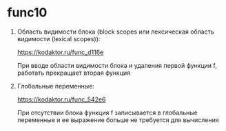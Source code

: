 # func10

1. Область видимости блока (block scopes или лексическая область видимости (lexical scopes)):
   
   https://kodaktor.ru/func_d116e
   
   При вводе области видимости блока и удаления первой функции f, работать прекращает вторая функция
   
2. Глобальные переменные:

   https://kodaktor.ru/func_542e6
   
   При отсутствии блока функция f записывается в глобальные переменные и ее выражение больше не требуется для вычисления
